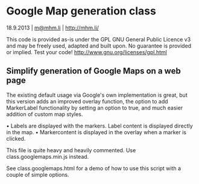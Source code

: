 Google Map generation class
===========================

18.9.2013 | m@mhm.li | http://mhm.li/

This code is provided as-is under the GPL GNU General Public Licence v3
and may be freely used, adapted and built upon. No guarantee is provided or implied. Test your code!
http://www.gnu.org/licenses/gpl.html

Simplify generation of Google Maps on a web page
------------------------------------------------

The existing default usage via Google's own implementation is great, but this version adds an improved
overlay function, the option to add MarkerLabel functionality by setting an option to true, and much
easier addition of custom map styles.

• Labels are displayed with the markers. Label content is displayed directly in the map.
• Markercontent is displayed in the overlay when a marker is clicked.

This file is quite heavy and heavily commented. Use class.googlemaps.min.js instead.

See class.googlemaps.html for a demo of how to use this script with a couple of simple options.